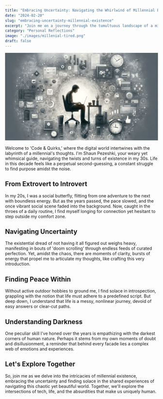 ```yaml
---
title: "Embracing Uncertainty: Navigating the Whirlwind of Millennial Existence"
date: "2024-02-20"
slug: "embracing-uncertainty-millennial-existence"
excerpt: "Join me on a journey through the tumultuous landscape of a millennial's mind, where the chaos of life intersects with the order of coding..."
category: "Personal Reflections"
image: "./images/millenial-tired.png"
draft: false
---
```


![The struggling millenial](./images/millenial-tired.png)
<br />

<div class="prose prose-lg max-w-none">

Welcome to 'Code & Quirks,' where the digital world intertwines with the labyrinth of a millennial's thoughts. I'm Shaun Pezeshki, your weary yet whimsical guide, navigating the twists and turns of existence in my 30s. Life in this decade feels like a perpetual second-guessing, a constant struggle to find purpose amidst the noise.

## From Extrovert to Introvert

In my 20s, I was a social butterfly, flitting from one adventure to the next with boundless energy. But as the years passed, the pace slowed, and the once vibrant social scene faded into the background. Now, caught in the throes of a daily routine, I find myself longing for connection yet hesitant to step outside my comfort zone.

## Navigating Uncertainty

The existential dread of not having it all figured out weighs heavy, manifesting in bouts of 'doom scrolling' through endless feeds of curated perfection. Yet, amidst the chaos, there are moments of clarity, bursts of energy that propel me to articulate my thoughts, like crafting this very introduction.

## Finding Peace Within

Without active outdoor hobbies to ground me, I find solace in introspection, grappling with the notion that life must adhere to a predefined script. But deep down, I understand that life is a messy, nonlinear journey, devoid of easy answers or clear-cut paths.

## Understanding Darkness

One peculiar skill I've honed over the years is empathizing with the darkest corners of human nature. Perhaps it stems from my own moments of doubt and disillusionment, a reminder that behind every facade lies a complex web of emotions and experiences.

## Let's Explore Together

So, join me as we delve into the intricacies of millennial existence, embracing the uncertainty and finding solace in the shared experiences of navigating this chaotic yet beautiful world. Together, we'll explore the intersections of tech, life, and the absurdities that make us uniquely human.
</div>